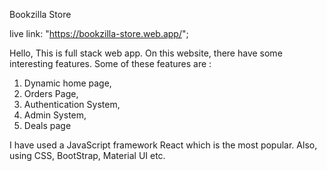 Bookzilla Store

live link: "https://bookzilla-store.web.app/";

Hello, This is full stack web app. On this website, there have some interesting features. Some of these features are :

1. Dynamic home page,
2. Orders Page,
3. Authentication System,
4. Admin System,
5. Deals page

I have used a JavaScript framework React which is the most popular. Also, using CSS, BootStrap, Material UI etc.